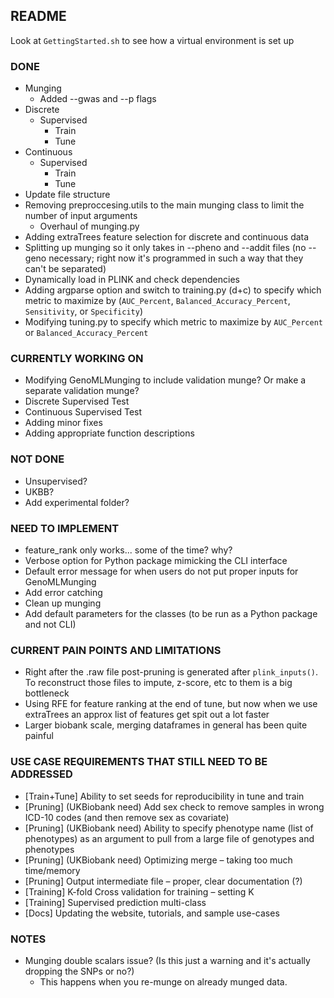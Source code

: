 ## README

Look at `GettingStarted.sh` to see how a virtual environment is set up 

### DONE
- Munging
  - Added --gwas and --p flags
- Discrete
  - Supervised
    - Train
    - Tune
- Continuous 
  - Supervised 
    - Train
    - Tune
- Update file structure 
- Removing preproccesing.utils to the main munging class to limit the number of input arguments
  - Overhaul of munging.py
- Adding extraTrees feature selection for discrete and continuous data
- Splitting up munging so it only takes in --pheno and --addit files (no --geno necessary; right now it's programmed in such a way that they can't be separated)
- Dynamically load in PLINK and check dependencies   
- Adding argparse option and switch to training.py (d+c) to specify which metric to maximize by (`AUC_Percent`, `Balanced_Accuracy_Percent`, `Sensitivity`, or `Specificity`)
- Modifying tuning.py to specify which metric to maximize by `AUC_Percent` or `Balanced_Accuracy_Percent`

### CURRENTLY WORKING ON
- Modifying GenoMLMunging to include validation munge? Or make a separate validation munge?
- Discrete Supervised Test
- Continuous Supervised Test
- Adding minor fixes 
- Adding appropriate function descriptions


### NOT DONE
- Unsupervised?
- UKBB?
- Add experimental folder?
  
### NEED TO IMPLEMENT 
- feature_rank only works... some of the time? why? 
- Verbose option for Python package mimicking the CLI interface 
- Default error message for when users do not put proper inputs for GenoMLMunging
- Add error catching 
- Clean up munging 
- Add default parameters for the classes (to be run as a Python package and not CLI)

### CURRENT PAIN POINTS AND LIMITATIONS 
- Right after the .raw file post-pruning is generated after `plink_inputs()`. To reconstruct those files to impute, z-score, etc to them is a big bottleneck
- Using RFE for feature ranking at the end of tune, but now when we use extraTrees an approx list of features get spit out a lot faster 
- Larger biobank scale, merging dataframes in general has been quite painful 

### USE CASE REQUIREMENTS THAT STILL NEED TO BE ADDRESSED
- [Train+Tune] Ability to set seeds for reproducibility in tune and train 
- [Pruning] (UKBiobank need) Add sex check to remove samples in wrong ICD-10 codes (and then remove sex as covariate)
- [Pruning] (UKBiobank need) Ability to specify phenotype name (list of phenotypes) as an argument to pull from a large file of genotypes and phenotypes
- [Pruning] (UKBiobank need) Optimizing merge – taking too much time/memory
- [Pruning] Output intermediate file – proper, clear documentation (?)
- [Training] K-fold Cross validation for training – setting K
- [Training] Supervised prediction multi-class
- [Docs] Updating the website, tutorials, and sample use-cases

### NOTES
- Munging double scalars issue? (Is this just a warning and it's actually dropping the SNPs or no?)
  - This happens when you re-munge on already munged data. 